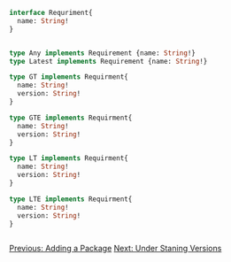 ```graphql
interface Requriment{
  name: String!
}


type Any implements Requirement {name: String!} 
type Latest implements Requirement {name: String!}

type GT implements Requirment{
  name: String!
  version: String!
}

type GTE implements Requirment{
  name: String!
  version: String!
}

type LT implements Requirment{
  name: String!
  version: String!
}

type LTE implements Requirment{
  name: String!
  version: String!
}



```

[Previous: Adding a Package](01-basics.md) 
[Next: Under Staning Versions](02-requirments.md) 
